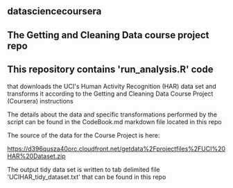 ## datasciencecoursera
## The Getting and Cleaning Data course project repo

## This repository contains 'run_analysis.R' code 
that downloads the UCI's Human Activity Recognition (HAR) data set and transforms it 
according to the Getting and Cleaning Data Course Project (Coursera) instructions

The details about the data and specific transformations performed by the script can be found 
in the CodeBook.md markdown file located in this repo

The source of the data for the Course Project is here:

https://d396qusza40orc.cloudfront.net/getdata%2Fprojectfiles%2FUCI%20HAR%20Dataset.zip

The output tidy data set is written to tab delimited file 'UCIHAR_tidy_dataset.txt' 
that can be found in this repo
